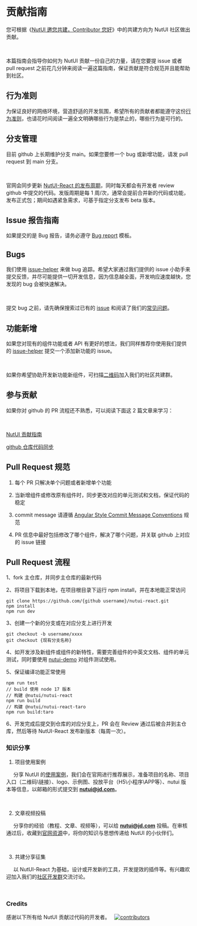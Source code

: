 # 贡献指南

您可根据《[NutUI 邀您共建，Contributor 您好](https://jelly.jd.com/article/6320528b92d94a0068685525)》中的共建方向为 NutUI 社区做出贡献。

&nbsp;

本篇指南会指导你如何为 NutUI 贡献一份自己的力量，请在您要提 issue 或者 pull request 之前花几分钟来阅读一遍这篇指南，保证贡献是符合规范并且能帮助到社区。

## 行为准则

为保证良好的网络环境，营造舒适的开发氛围，希望所有的贡献者都能遵守这份[行为准则](https://www.contributor-covenant.org/zh-cn/version/2/1/code_of_conduct/)，也请花时间阅读一遍全文明确哪些行为是禁止的，哪些行为是可行的。

## 分支管理

目前 github 上长期维护分支 main。如果您要修一个 bug 或新增功能，请发 pull request 到 main 分支。

&nbsp;

官网会同步更新 [NutUI-React 的发布周期](https://github.com/jdf2e/nutui-react/releases)，同时每天都会有开发者 review github 中提交的代码。发版周期是每 1 周/次，通常会提前合并新的代码或功能，发布正式包；期间如遇紧急需求，可基于指定分支发布 beta 版本。

## Issue 报告指南

如果提交的是 Bug 报告，请务必遵守 [Bug report](https://github.com/jdf2e/nutui/blob/next/.github/ISSUE_TEMPLATE/bug_report.md) 模板。

## Bugs

我们使用 [issue-helper](https://nutui.jd.com/nutui-issue-helper/?repo=jdf2e/nutui-react) 来做 bug 追踪。希望大家通过我们提供的 issue 小助手来提交反馈，并尽可能提供一切开发信息，因为信息越全面，开发响应速度越快，您发现的 bug 会被快速解决。

&nbsp;

提交 bug 之前，请先确保搜索过已有的 [issue](https://github.com/jdf2e/nutui-react/issues) 和阅读了我们的[常见问题](https://nutui.jd.com/#/zh-CN/notice)。

## 功能新增

如果您对现有的组件功能或者 API 有更好的想法，我们同样推荐你使用我们提供的 [issue-helper](https://nutui.jd.com/nutui-issue-helper/?repo=jdf2e/nutui-react) 提交一个添加新功能的 issue。

&nbsp;

如果你希望协助开发新功能新组件，可扫描[二维码](https://img13.360buyimg.com/imagetools/s300x300_jfs/t1/187308/9/29678/349561/634fa983E93012590/a641089fdfed5911.png)加入我们的社区共建群。

## 参与贡献

如果你对 github 的 PR 流程还不熟悉，可以阅读下面这 2 篇文章来学习：

&nbsp;

[NutUI 贡献指南](https://github.com/jdf2e/nutui-react/discussions/348)

[github 仓库代码同步](https://github.com/jdf2e/nutui/discussions/687)

## Pull Request 规范

1. 每个 PR 只解决单个问题或者新增单个功能

2. 当新增组件或修改原有组件时，同步更改对应的单元测试和文档，保证代码的稳定

3. commit message 请遵循 [Angular Style Commit Message Conventions](https://gist.github.com/stephenparish/9941e89d80e2bc58a153) 规范

4. PR 信息中最好包括修改了哪个组件，解决了哪个问题，并关联 github 上对应的 issue 链接

## Pull Request 流程

1、fork 主仓库，并同步主仓库的最新代码

2、将项目下载到本地，在项目根目录下运行 npm install，并在本地能正常访问

```
git clone https://github.com/{github username}/nutui-react.git
npm install
npm run dev
```

3、创建一个新的分支或在对应分支上进行开发

```
git checkout -b username/xxxx
git checkout {现有分支名称}
```

4、如开发涉及新组件或组件的新特性，需要完善组件的中英文文档、组件的单元测试，同时要使用 [nutui-demo](https://github.com/jdf2e/nutui-demo) 对组件测试使用。

5、保证编译功能正常使用

```
npm run test
// build 使用 node 17 版本
// 构建 @nutui/nutui-react
npm run build
// 构建 @nutui/nutui-react-taro
npm run build:taro
```

6、开发完成后提交到仓库的对应分支上，PR 会在 Review 通过后被合并到主仓库，然后等待 NutUI-React 发布新版本（每周一次）。

### 知识分享

1. 项目使用案例

&nbsp;&nbsp;&nbsp;&nbsp;&nbsp;分享 NutUI 的[使用案例](https://nutui.jd.com/next/#/case)，我们会在官网进行推荐展示，准备项目的名称、项目入口（二维码\链接）、logo、示例图、投放平台（H5\小程序\APP等）、nutui 版本等信息，以邮箱的形式提交到 **nutui@jd.com**。

&nbsp;

2. 文章视频投稿

&nbsp;&nbsp;&nbsp;&nbsp;&nbsp;分享你的经验（教程、文章、视频等），可以给 **nutui@jd.com** 投稿。在审核通过后，收藏到[官网资源](https://nutui.jd.com/next/#/resource)中，将你的知识与思想传递给 NutUI 的小伙伴们。

&nbsp;

3. 共建分享征集

&nbsp;&nbsp;&nbsp;&nbsp;&nbsp;以 NutUI-React 为基础，设计或开发新的工具，开发提效的插件等。有兴趣欢迎加入我们的[社区开发群](https://img13.360buyimg.com/imagetools/s300x300_jfs/t1/187308/9/29678/349561/634fa983E93012590/a641089fdfed5911.png)交流讨论。

&nbsp;

### Credits

感谢以下所有给 NutUI 贡献过代码的开发者。
&nbsp;
<a href="https://github.com/jdf2e/nutui-react/graphs/contributors">
<img src="https://opencollective.com/nutui-react/contributors.svg?width=920&button=false" alt="contributors"/>
</a>
